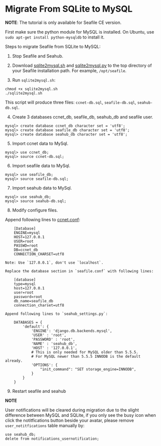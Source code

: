 # Migrate From SQLite to MySQL

**NOTE**: The tutorial is only available for Seafile CE version.

First make sure the python module for MySQL is installed. On Ubuntu, use `sudo apt-get install python-mysqldb` to install it.

Steps to migrate Seafile from SQLite to MySQL:

1. Stop Seafile and Seahub.

2. Download [sqlite2mysql.sh](https://raw.githubusercontent.com/haiwen/seafile-server/master/scripts/sqlite2mysql.sh) and [sqlite2mysql.py](https://raw.githubusercontent.com/haiwen/seafile-server/master/scripts/sqlite2mysql.py) to the top directory of your Seafile installation path. For example, `/opt/seafile`.

3. Run `sqlite2mysql.sh`:

 ```
chmod +x sqlite2mysql.sh
./sqlite2mysql.sh
```
This script will produce three files: `ccnet-db.sql`, `seafile-db.sql`, `seahub-db.sql`.

4. Create 3 databases ccnet_db, seafile_db, seahub_db and seafile user.

 ```
mysql> create database ccnet_db character set = 'utf8';
mysql> create database seafile_db character set = 'utf8';
mysql> create database seahub_db character set = 'utf8';
```

5. Import ccnet data to MySql.

 ```
mysql> use ccnet_db;
mysql> source ccnet-db.sql;
```

6. Import seafile data to MySql.

 ```
mysql> use seafile_db;
mysql> source seafile-db.sql;
```

7. Import seahub data to MySql.

 ```
mysql> use seahub_db;
mysql> source seahub-db.sql;
```

8. Modify configure files.

  Append following lines to [ccnet.conf](../config/ccnet-conf.md):

        [Database]
        ENGINE=mysql
        HOST=127.0.0.1
        USER=root
        PASSWD=root
        DB=ccnet_db
        CONNECTION_CHARSET=utf8

    Note: Use `127.0.0.1`, don't use `localhost`.

    Replace the database section in `seafile.conf` with following lines:

        [database]
        type=mysql
        host=127.0.0.1
        user=root
        password=root
        db_name=seafile_db
        connection_charset=utf8

    Append following lines to `seahub_settings.py`:

        DATABASES = {
            'default': {
                'ENGINE': 'django.db.backends.mysql',
                'USER' : 'root',
                'PASSWORD' : 'root',
                'NAME' : 'seahub_db',
                'HOST' : '127.0.0.1',
                # This is only needed for MySQL older than 5.5.5.
                # For MySQL newer than 5.5.5 INNODB is the default already.
                'OPTIONS': {
                    "init_command": "SET storage_engine=INNODB",
                }
            }
        }

9. Restart seafile and seahub

**NOTE**

User notifications will be cleared during migration due to the slight difference between MySQL and SQLite, if you only see the busy icon when click the notitfications button beside your avatar, please remove `user_notitfications` table manually by:

    use seahub_db;
    delete from notifications_usernotification;
